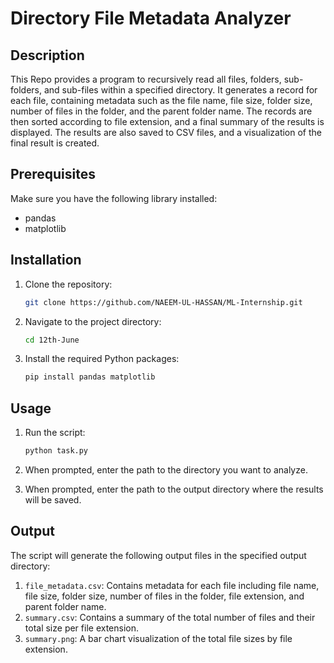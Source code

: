 # Directory File Metadata Analyzer

## Description

This Repo provides a program to recursively read all files, folders, sub-folders, and sub-files within a specified directory. It generates a record for each file, containing metadata such as the file name, file size, folder size, number of files in the folder, and the parent folder name. The records are then sorted according to file extension, and a final summary of the results is displayed. The results are also saved to CSV files, and a visualization of the final result is created.

## Prerequisites

Make sure you have the following library installed:

- pandas
- matplotlib

## Installation

1. Clone the repository:
    ```bash
    git clone https://github.com/NAEEM-UL-HASSAN/ML-Internship.git
    ```

2. Navigate to the project directory:
    ```bash
    cd 12th-June
    ```

3. Install the required Python packages:
    ```bash
    pip install pandas matplotlib
    ```

## Usage

1. Run the script:
    ```bash
    python task.py
    ```

2. When prompted, enter the path to the directory you want to analyze.

3. When prompted, enter the path to the output directory where the results will be saved.

## Output

The script will generate the following output files in the specified output directory:

1. `file_metadata.csv`: Contains metadata for each file including file name, file size, folder size, number of files in the folder, file extension, and parent folder name.
2. `summary.csv`: Contains a summary of the total number of files and their total size per file extension.
3. `summary.png`: A bar chart visualization of the total file sizes by file extension.